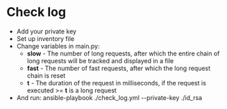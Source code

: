 # Check log
 - Add your private key
 - Set up inventory file
 - Change variables in main.py:
   - **slow** - The number of long requests, after which the entire chain of long requests will be tracked and displayed in a file
   - **fast** - The number of fast requests, after which the long request chain is reset
   - **t** - The duration of the request in milliseconds, if the request is executed >= **t** is a long request
 - And run: ansible-playbook ./check_log.yml --private-key ./id_rsa
